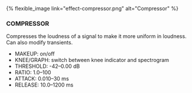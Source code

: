 ---
---
{% flexible_image link="effect-compressor.png" alt="Compressor" %}

### COMPRESSOR
Compresses the loudness of a signal to make it more uniform in loudness. Can also modify transients.

* MAKEUP: on/off
* KNEE/GRAPH: switch between knee indicator and spectrogram
* THRESHOLD: -42–0.00 dB
* RATIO: 1.0–100
* ATTACK: 0.010–30 ms
* RELEASE: 10.0–1200 ms
